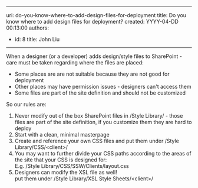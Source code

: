 

---
uri: do-you-know-where-to-add-design-files-for-deployment
title: Do you know where to add design files for deployment?
created: YYYY-04-DD 00:13:00
authors:
  - id: 8
    title: John Liu
---




<span class='intro'> 
  <p>When a designer (or a developer) adds&#160;design/style&#160;files to SharePoint - care must be taken regarding where the files are placed&#58;</p>
<ul>
    <li>Some places are are not suitable because they are not good for deployment </li>
    <li>Other places may have permission issues - designers can't access them </li>
    <li>Some files are part of the site definition and should not be customized </li>
</ul>
 </span>


  <p>So our rules are&#58;</p>
<ol>
    <li>Never modify out of the box SharePoint files in /Style Library/ -&#160;those files are part of the site definition, if you customize them they are hard to deploy </li>
    <li>Start with a clean, minimal masterpage </li>
    <li>Create and reference&#160;your own CSS files and put them&#160;under /Style Library/CSS/&lt;client&gt;/ </li>
    <li>You may want to further divide your CSS paths according to the areas of the site that your CSS is designed for&#58;<br>
    E.g. /Style Library/CSS/SSW/Clients/layout.css </li>
    <li>Designers can modify the XSL file as well!<br>
    put them under /Style Library/XSL Style Sheets/&lt;client&gt;/ </li>
</ol>



